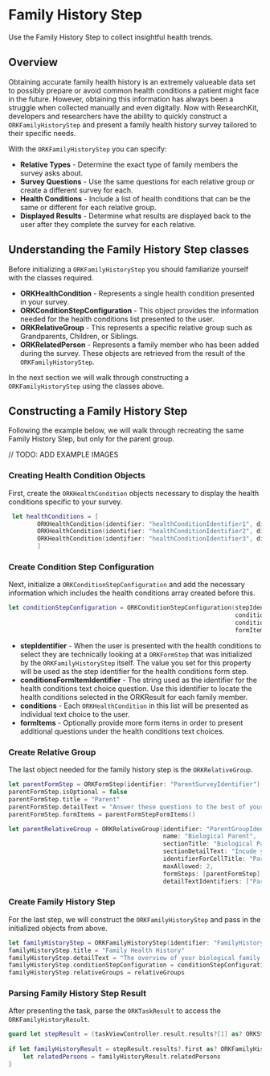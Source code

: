 # Family History Step

Use the Family History Step to collect insightful health trends.

## Overview

Obtaining accurate family health history is an extremely valueable data set to possibly prepare or avoid common health conditions a patient might face in the future. However, obtaining this information has always been a struggle when collected manually and even digitally. Now with ResearchKit, developers and researchers have the ability to quickly construct a ``ORKFamilyHistoryStep`` 
and present a family health history survey tailored to their specific needs. 

With the ``ORKFamilyHistoryStep`` you can specify:

- **Relative Types** - Determine the exact type of family members the survey asks about. 
- **Survey Questions** - Use the same questions for each relative group or create a different survey for each.
- **Health Conditions** - Include a list of health conditions that can be the same or different for each relative group.
- **Displayed Results** - Determine what results are displayed back to the user after they complete the survey for each relative.

## Understanding the Family History Step classes

Before initializing a ``ORKFamilyHistoryStep`` you should familiarize yourself with the classes required. 

- **ORKHealthCondition** - Represents a single health condition presented in your survey.
- **ORKConditionStepConfiguration** - This object provides the information needed for the health conditions list presented to the user. 
- **ORKRelativeGroup** - This represents a specific relative group such as Grandparents, Children, or Siblings.
- **ORKRelatedPerson** - Represents a family member who has been added during the survey. These objects are retrieved from the result of the ``ORKFamilyHistoryStep``.


In the next section we will walk through constructing a ``ORKFamilyHistoryStep`` using the classes above. 

## Constructing a Family History Step

Following the example below, we will walk through recreating the same Family History Step, but only for the parent group.

// TODO: ADD EXAMPLE IMAGES

### Creating Health Condition Objects

First, create the ``ORKHealthCondition`` objects necessary to display the health conditions specific to your survey.

```swift
 let healthConditions = [
        ORKHealthCondition(identifier: "healthConditionIdentifier1", displayName: "Diabetes", value: "Diabetes" as NSString),
        ORKHealthCondition(identifier: "healthConditionIdentifier2", displayName: "Heart Attack", value: "Heart Attack" as NSString),
        ORKHealthCondition(identifier: "healthConditionIdentifier3", displayName: "Stroke", value: "Stroke" as NSString)
        ]
```

### Create Condition Step Configuration

Next, initialize a ``ORKConditionStepConfiguration`` and add the necessary information which includes the health conditions array created before this.


```swift
let conditionStepConfiguration = ORKConditionStepConfiguration(stepIdentifier: "FamilyHistoryConditionStepIdentifier", 
                                                               conditionsFormItemIdentifier: "HealthConditionsFormItemIdentifier",
                                                               conditions: healthConditions,
                                                               formItems: [])
```

- **stepIdentifier** - When the user is presented with the health conditions to select they are technically looking at a ``ORKFormStep`` that was initialized by the ``ORKFamilyHistoryStep`` itself. The value you set for this property will be used as the step identifier for the health conditions form step.
- **conditionsFormItemIdentifier** - The string used as the identifier for the health conditions text choice question. Use this identifier to locate the health conditions selected in the ORKResult for each family member.
- **conditions** - Each ``ORKHealthCondition`` in this list will be presented as individual text choice to the user.
- **formItems** - Optionally provide more form items in order to present additional questions under the health conditions text choices.

### Create Relative Group

The last object needed for the family history step is the ``ORKRelativeGroup``. 

```swift
let parentFormStep = ORKFormStep(identifier: "ParentSurveyIdentifier")
parentFormStep.isOptional = false
parentFormStep.title = "Parent"
parentFormStep.detailText = "Answer these questions to the best of your ability."
parentFormStep.formItems = parentFormStepFormItems()

let parentRelativeGroup = ORKRelativeGroup(identifier: "ParentGroupIdentifier",
                                           name: "Biological Parent",
                                           sectionTitle: "Biological Parents",
                                           sectionDetailText: "Incude your blood-related parents.",
                                           identifierForCellTitle: "ParentNameIdentifier",
                                           maxAllowed: 2,
                                           formSteps: [parentFormStep],
                                           detailTextIdentifiers: ["ParentSexAtBirthIdentifier", "ParentVitalStatusIdentifier", "ParentAgeFormItemIdentifier"])
```

### Create Family History Step

For the last step, we will construct the ``ORKFamilyHistoryStep`` and pass in the initialized objects from above.
        
```swift
let familyHistoryStep = ORKFamilyHistoryStep(identifier: "FamilyHistoryStepIdentifier)
familyHistoryStep.title = "Family Health History"
familyHistoryStep.detailText = "The overview of your biological family members can inform health risks and lifestyle."
familyHistoryStep.conditionStepConfiguration = conditionStepConfiguration
familyHistoryStep.relativeGroups = relativeGroups
```

### Parsing Family History Step Result

After presenting the task, parse the ``ORKTaskResult`` to access the ``ORKFamilyHistoryResult``.


```swift
guard let stepResult = (taskViewController.result.results?[1] as? ORKStepResult) else { return }
        
if let familyHistoryResult = stepResult.results?.first as? ORKFamilyHistoryResult {
	let relatedPersons = familyHistoryResult.relatedPersons
}
```
